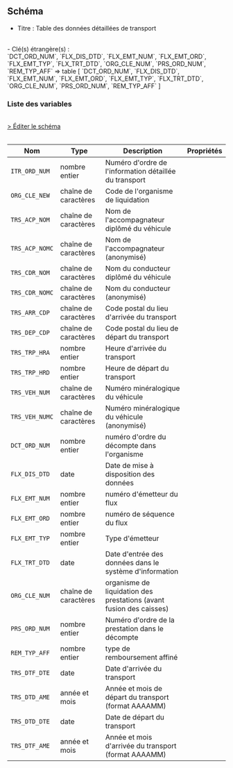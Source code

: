 ## Schéma

- Titre : Table des données détaillées de transport
<br />
- Clé(s) étrangère(s) : <br />
`DCT_ORD_NUM`, `FLX_DIS_DTD`, `FLX_EMT_NUM`, `FLX_EMT_ORD`, `FLX_EMT_TYP`, `FLX_TRT_DTD`, `ORG_CLE_NUM`, `PRS_ORD_NUM`, `REM_TYP_AFF` => table <PreviewPage text="ER_PRS_F" link="/tables/ER_PRS_F" /> [ `DCT_ORD_NUM`, `FLX_DIS_DTD`, `FLX_EMT_NUM`, `FLX_EMT_ORD`, `FLX_EMT_TYP`, `FLX_TRT_DTD`, `ORG_CLE_NUM`, `PRS_ORD_NUM`, `REM_TYP_AFF` ]<br />

### Liste des variables
<br />
<div>
    <a href="https://gitlab.com/healthdatahub/schema-snds/edit/master/schemas/DCIR/ER_TRS_F.json"  
    arget="_blank" rel="noopener noreferrer">> Éditer le schéma</a>
    <OutboundLink />
</div>
<br />

Nom|Type|Description|Propriétés
-|-|-|-
`ITR_ORD_NUM`|nombre entier|Numéro d&#x27;ordre de l&#x27;information détaillée du transport||
`ORG_CLE_NEW`|chaîne de caractères|Code de l&#x27;organisme de liquidation||
`TRS_ACP_NOM`|chaîne de caractères|Nom de l&#x27;accompagnateur diplômé du véhicule||
`TRS_ACP_NOMC`|chaîne de caractères|Nom de l&#x27;accompagnateur (anonymisé)||
`TRS_CDR_NOM`|chaîne de caractères|Nom du conducteur diplômé du véhicule||
`TRS_CDR_NOMC`|chaîne de caractères|Nom du conducteur (anonymisé)||
`TRS_ARR_CDP`|chaîne de caractères|Code postal du lieu d&#x27;arrivée du transport||
`TRS_DEP_CDP`|chaîne de caractères|Code postal du lieu de départ du transport||
`TRS_TRP_HRA`|nombre entier|Heure d&#x27;arrivée du transport||
`TRS_TRP_HRD`|nombre entier|Heure de départ du transport||
`TRS_VEH_NUM`|chaîne de caractères|Numéro minéralogique du véhicule||
`TRS_VEH_NUMC`|chaîne de caractères|Numéro minéralogique du véhicule (anonymisé)||
`DCT_ORD_NUM`|nombre entier|numéro d&#x27;ordre du décompte dans l&#x27;organisme||
`FLX_DIS_DTD`|date|Date de mise à disposition des données||
`FLX_EMT_NUM`|nombre entier|numéro d&#x27;émetteur du flux||
`FLX_EMT_ORD`|nombre entier|numéro de séquence du flux||
`FLX_EMT_TYP`|nombre entier|Type d&#x27;émetteur||
`FLX_TRT_DTD`|date|Date d&#x27;entrée des données dans le système d&#x27;information||
`ORG_CLE_NUM`|chaîne de caractères|organisme de liquidation des prestations (avant fusion des caisses)||
`PRS_ORD_NUM`|nombre entier|Numéro d&#x27;ordre de la prestation dans le décompte||
`REM_TYP_AFF`|nombre entier|type de remboursement affiné||
`TRS_DTF_DTE`|date|Date d&#x27;arrivée du transport||
`TRS_DTD_AME`|année et mois|Année et mois de départ du transport (format AAAAMM)||
`TRS_DTD_DTE`|date|Date de départ du transport||
`TRS_DTF_AME`|année et mois|Année et mois d&#x27;arrivée du transport (format AAAAMM)||

